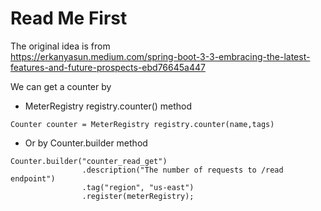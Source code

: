 # Read Me First

The original idea is from  
https://erkanyasun.medium.com/spring-boot-3-3-embracing-the-latest-features-and-future-prospects-ebd76645a447

We can get a counter by

- MeterRegistry registry.counter() method

```
Counter counter = MeterRegistry registry.counter(name,tags)
```
- Or by Counter.builder method

```
Counter.builder("counter_read_get")
                .description("The number of requests to /read endpoint")
                .tag("region", "us-east")
                .register(meterRegistry);
```

